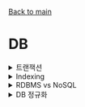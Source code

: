[Back to main](/README.md)
# DB

<details>
<summary> 트랜잭션 </summary>

- 데이터베이스의 상태를 변화시키기 해서 수행하는 작업의 단위
- 트랜잭션은 작업의 완전성을 보장해주는 것
- 작업들을 모두 처리하거나 처리하지 못할 경우 이전 상태로 복구하여 작업의 일부만 적용되는 현상이 발생하지 않도록 만들어주는 것
- 하나의 트랜잭션은 Commit 되거나 Rollback 됨
  
### 트랜잭션의 특성 ACID
1. 원자성 (Atomicity)
   - 작업이 모두 반영되거나 모두 반영되지 않아야 함
2. 일관성 (Consistency)
   - 실행이 완료되면 언제나 일관성 있는 상태를 유지해야 함
3. 독립성 (Isolation)
   - 둘 이상의 트랜잭션이 동시에 실행될 경우 서로 연산에 끼어들 수 없어야함
4. 영속성 (Durability)
   - 완료된 결과는 영구적으로 반영되어야함

</details>

<details>
<summary> Indexing </summary>

- Index란 테이블을 처음부터 끝까지 검색하지 않고 인덱스를 검색하여 해당 자료의 테이블을 엑세스 하는 방법

- 인덱스는 항상 정렬된 상태를 유지하며 메모리 영역에 일종의 목차를 생성하는 것으로, 검색의 범위를 줄여 속도를 높일 수 있으나
- 새로운 값을 추가하거나 수정할 경우 쿼리문에 실행 속도가 느려진다는 단점이 있음

- 하나의 쇼핑몰에 여러가지 카테고리가 존재해 해당 카테고리의 상품을 조회 시 인덱스 기능을 활용한다면 큰 효율을 발휘하지만
- 인스타그램과 같은 소셜 서비스처럼 게시글의 작성, 수정, 삭제가 많은 서비스에서는 성능이 저하됨

</details>

<details>
<summary> RDBMS vs NoSQL </summary>

### RDBMS
관계형 데이터베이스 관리 시스템의 약자로 관계형 데이터베이스를 관리하는 시스템
- 관계형 데이터 모델을 기초로 두고 모든 데이터를 2차원 테이블 형태로 표현하는 DB
  - 장점
    - 스키마에 따라 데이터를 저장해야하여 명확한 데이터 구조를 보장
    - 각 데이터를 중복 없이 한번만 저장할 수 있음
  - 단점
    - 시스템이 커질수록 쿼리가 복잡해지고 성능이 저하됨
    - 스키마로 인해 데이터가 유연하지 못함

- 테이블간의 관계에서 외래 키를 이용한 테이블 간 Join이 가능하다는게 큰 특징
- 수직적 확장

### NoSQL
Not only SQL의 약자, RDBMS와 반대로 데이터간의 관계를 정의하지 않고, 스키마가 없어 좀 더 자유롭게 데이터를 관리, 컬렉션이라는 형태로 데이터를 관리
- 장점
  - 스키마 없어 자유로운 데이터 구조를 가짐
  - 언제든 저장된 데이터를 조정하고 새로운 필드 수정 가능
- 단점 
  - 데이터 중복이 발생할 수 있고, 중복된 데이터가 변경될 경우 수정을 모든 컬렉션에서 수행해야 함
  - 스키마가 없어 명확한 데이터 구조를 보장하지 않으며 데이터 구조 결정이 어려울 수 있음
- 수평적 확장

### 차이점
- 스키마가 있고 없는 것이 가장 큰 차이점.
- RDBMS는 스키마가 있기에 명확한 데이터 구조를 보장하지만, 데이터가 유연하지 못하고 NoSQL은 스키마가 없어 자유로운 데이터 구조를 가질 수 있지만, 데이터 구조 결정이 어려울 수 있음

</details>

<details>
<summary> DB 정규화 </summary>
하나의 릴레이션에 하나의 의미만 존재하도록 릴레이션을 분해하는 과정, 데이터의 일관성, 최소한의 데이터 중복, 최대한의 데이터 유연성을 위한 방법

### 정규화는 왜 하는가
- 불필요한 데이터를 제거해 불필요한 중복을 최소화
- 삽입/갱신/삭제 시 발생할 수 있는 각종 이상 현상을 방지하기 위해, 구성을 논리적이고 직관적으로 하고자 정규화
  - 삽입 이상: 자료를 삽입할 때 특정 속성에 해당하는 값이 없어 Null을 입력
  - 갱신 이상: 중복된 데이터 중 일부만 수정되어 데이터 모순이 일어나는 현상
  - 삭제 이상: 어떤 정보를 삭제하면, 의도하지 않은 다른 정보까지 삭제되어버리는 현상

### 정규화 과정 
- 제1 정규형
  - 테이블의 컬럼이 하나의 값을 갖도록 분해
- 제2 정규형
  - 제1 정규형을 만족하고, 기본키가 아닌 속성이 기본키에 완전 함수 종속이도록 분해 
  - 완전 함수 종속: 기본키의 부분 집합이 다른 값을 결정하지 않는 것
- 제3 정규형
  - 제2 정규형을 만족하고, 이행적 함수 종속을 없애도록 분해
  - A -> B, B -> C 일때 A -> C가 성립되어야함
- BCNF 정규형
  - 제3 정규형을 만족하고, 함수 종속성 X -> Y가 성립할 때 모든 결정자 X가 후보키가 되도록 분해
- 제4 정규형
  - BCNF 정규형을 만족하고 다치 종속이 없어야 함
  - 다치 종속: 최소 3개의 컬럼이 있고 (A,B,C) 에서 A->B와 A->C인 경우에 B와 C가 독립적
    - A->B 일때 하나의 A값에 여러 개의 B값이 존재하면 다치 종속성
- 제5 정규형
  - 제4 정규형을 만족하고, 조인 종속이 없어야하며 조인 연산을 했을 때 손실이 없어야 함
  - 중복을 제거하기 위해 분해할 수 있을 만큼 전부 분해하는 것

### 정규화의 단점
- 릴레이션의 분해로 인해 릴레이션 간의 조인 연산이 많아짐, 이로 인해 질의에 대한 응답 시간이 느려질 수 있음

### 역정규화
- 정규화를 거쳐 조인 연산이 많아진 경우, 이로 인해 성능이 저하될 우려가 있음
- 성능 문제가 있는 (읽기작업이 많이 필요한) DB의 전반적인 성능을 향상시키기 위함

</details>